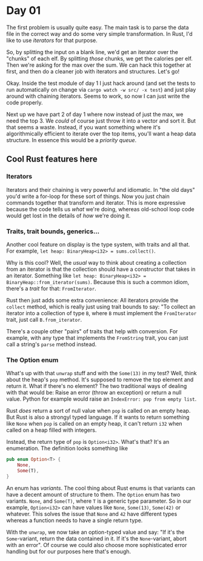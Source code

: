 # Day 01
The first problem is usually quite easy. The main task is to parse the data file in the correct way and do some 
very simple transformation. In Rust, I'd like to use _iterators_ for that purpose.

So, by splitting the input on a blank line, we'd get an iterator over the "chunks" of each elf. By splitting 
_those_ chunks, we get the calories per elf. Then we're asking for the max over the sum. We can hack this together 
at first, and then do a cleaner job with iterators and structures. Let's go!

Okay. Inside the test module of day 1 I just hack around (and set the tests to run automatically on change via 
`cargo watch -w src/ -x test`) and just play around with chaining iterators. Seems to work, so now I can just write 
the code properly.

Next up we have part 2 of day 1 where now instead of just the max, we need the top 3. We _could_ of course just throw 
it into a vector and sort it. But that seems a waste. Instead, if you want something where it's algorithmically efficient 
to iterate over the top items, you'll want a heap data structure. In essence this would be a _priority queue_. 

## Cool Rust features here
### Iterators
Iterators and their chaining is very powerful and idiomatic. In "the old days" you'd write a for-loop for these sort of things. Now you 
just chain commands together that transform and iterator. This is more expressive because the code tells us _what_ we're doing, 
whereas old-school loop code would get lost in the details of _how_ we're doing it.

### Traits, trait bounds, generics...
Another cool feature on display is the type system, with traits and all that. For example, 
`let heap: BinaryHeap<i32> = sums.collect()`.

Why is this cool? Well, the _usual_ way to think about creating a collection from an iterator is that the collection should have a constructor that 
takes in an iterator. Something like  `let heap: BinaryHeap<i32> = BinaryHeap::from_iterator(sums)`. Because this is such a common idiom, there's 
a _trait_ for that: `FromIterator`. 

Rust then just adds some extra convenience: All iterators provide the `collect` method, which is really just using trait bounds to say: "To collect 
an iterator into a collection of type `B`, where `B` must implement the `FromIterator` trait, just call `B.from_iterator`.

There's a couple other "pairs" of traits that help with conversion. For example, with any type that implements the `FromString` trait, you can just 
call a string's `parse` method instead.

### The Option enum
What's up with that `unwrap` stuff and with the `Some(13)` in my test? Well, think about the heap's `pop` method. It's supposed to remove the top 
element and return it. What if there's no element? The two traditional ways of dealing with that would be: Raise an error (throw an exception) or return a 
null value. Python for example would raise an `IndexError: pop from empty list`. 

Rust _does_ return a sort of null value when `pop` is called on an empty heap. But Rust is also a strongyl typed language. If it wants to return something like `None` 
when `pop` is called on an empty heap, it can't return `i32` when called on a heap filled with integers. 

Instead, the return type of `pop` is `Option<i32>`. What's that? It's an enumeration. The definition looks something like 

```rust
pub enum Option<T> {
    None,
    Some(T),
}
```

An enum has _variants_. The cool thing about Rust enums is that variants can have a decent amount of structure to them. The `Option` enum has two variants. `None`, and `Some(T)`, where 
`T` is a generic type parameter. So in our example, `Option<i32>` can have values like `None`, `Some(13)`, `Some(42)` or whatever. This solves the issue that `None` and `42` have different types whereas 
a function needs to have a single return type.

With the `unwrap`, we now take an option-typed value and say: "If it's the `Some`-variant, return the data contained in it. If it's the `None`-variant, abort with an error". Of course we could also choose 
more sophisticated error handling but for our purposes here that's enough.